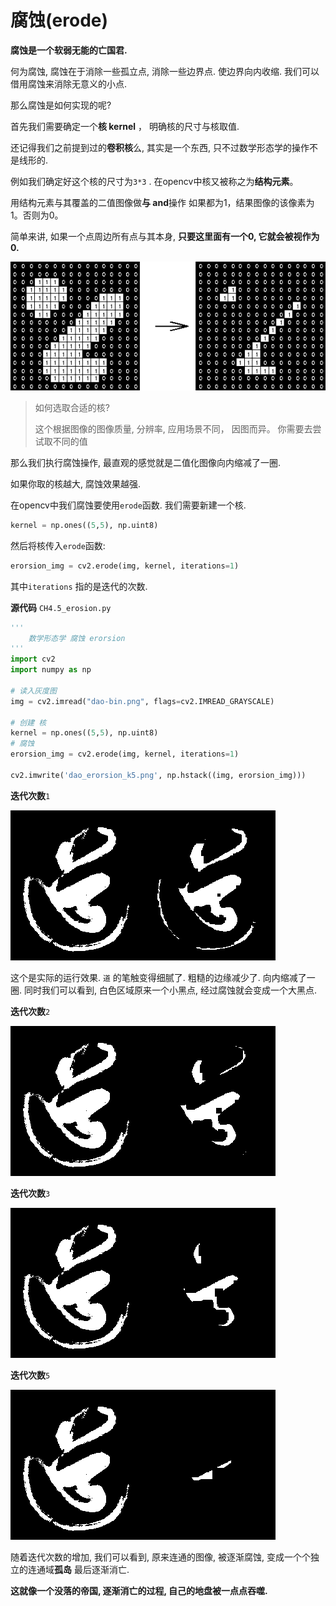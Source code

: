 

# 腐蚀(erode) 

**腐蚀是一个软弱无能的亡国君.**

何为腐蚀, 腐蚀在于消除一些孤立点, 消除一些边界点. 使边界向内收缩. 我们可以借用腐蚀来消除无意义的小点.

那么腐蚀是如何实现的呢?

首先我们需要确定一个**核 kernel** ， 明确核的尺寸与核取值. 

还记得我们之前提到过的**卷积核**么, 其实是一个东西, 只不过数学形态学的操作不是线形的. 

例如我们确定好这个核的尺寸为`3*3` . 在opencv中核又被称之为**结构元素**。

用结构元素与其覆盖的二值图像做**与 and**操作
如果都为1，结果图像的该像素为1。否则为0。

简单来讲, 如果一个点周边所有点与其本身, **只要这里面有一个0, 它就会被视作为0.**



![mor-pri-erosion.gif](./image/mor-pri-erosion.gif)

> 如何选取合适的核?
>
> 这个根据图像的图像质量, 分辨率, 应用场景不同， 因图而异。 你需要去尝试取不同的值

那么我们执行腐蚀操作, 最直观的感觉就是二值化图像向内缩减了一圈.

如果你取的核越大, 腐蚀效果越强.



在opencv中我们腐蚀要使用`erode`函数. 我们需要新建一个核.

```python
kernel = np.ones((5,5), np.uint8)
```

然后将核传入`erode`函数:

```python
erorsion_img = cv2.erode(img, kernel, iterations=1)
```

其中`iterations` 指的是迭代的次数.



**源代码** `CH4.5_erosion.py`

```python
'''
    数学形态学 腐蚀 erorsion
'''
import cv2
import numpy as np

# 读入灰度图
img = cv2.imread("dao-bin.png", flags=cv2.IMREAD_GRAYSCALE)

# 创建 核
kernel = np.ones((5,5), np.uint8)
# 腐蚀
erorsion_img = cv2.erode(img, kernel, iterations=1)

cv2.imwrite('dao_erorsion_k5.png', np.hstack((img, erorsion_img)))
```



**迭代次数**`1`

![dao_erorsion_k5_iter1](./image/dao_erorsion_k5_iter1.png)

这个是实际的运行效果.  `道` 的笔触变得细腻了. 粗糙的边缘减少了. 向内缩减了一圈. 同时我们可以看到, 白色区域原来一个小黑点, 经过腐蚀就会变成一个大黑点.



**迭代次数**`2`

![dao_erorsion_k5_iter2](./image/dao_erorsion_k5_iter2.png)



**迭代次数**`3`



![dao_erorsion_k5_iter3](./image/dao_erorsion_k5_iter3.png)



**迭代次数**`5`

![dao_erorsion_k5_iter5](./image/dao_erorsion_k5_iter5.png)



随着迭代次数的增加, 我们可以看到, 原来连通的图像, 被逐渐腐蚀, 变成一个个独立的连通域**孤岛** 最后逐渐消亡. 

**这就像一个没落的帝国, 逐渐消亡的过程, 自己的地盘被一点点吞噬.**
